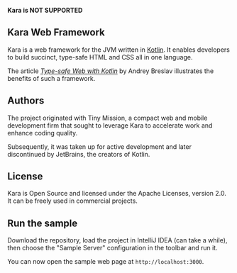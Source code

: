 **Kara is NOT SUPPORTED**

## Kara Web Framework

Kara is a web framework for the JVM written in [Kotlin](http://kotlinlang.org/). It enables developers to build succinct, type-safe HTML and CSS all in one language.

The article [*Type-safe Web with Kotlin*](http://jaxenter.com/type-safe-web-with-kotlin-106187.html) by Andrey Breslav  illustrates the benefits of such a framework.

## Authors

The project originated with Tiny Mission, a compact web and mobile development firm that sought to leverage Kara to accelerate work and enhance coding quality.

Subsequently, it was taken up for active development and later discontinued by JetBrains, the creators of Kotlin.

## License

Kara is Open Source and licensed under the Apache Licenses, version 2.0. It can be freely used in commercial projects.

## Run the sample

Download the repository, load the project in IntelliJ IDEA (can take a while), then choose the "Sample Server" configuration in the toolbar and run it.

You can now open the sample web page at `http://localhost:3000`.
